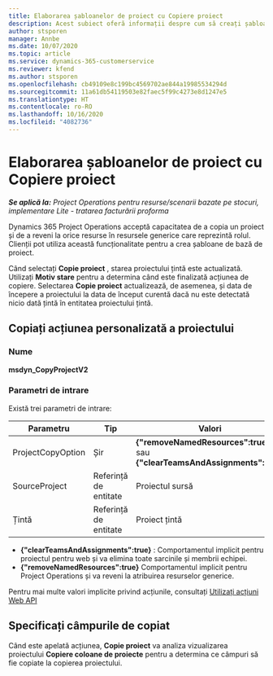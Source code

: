 ```yaml
---
title: Elaborarea șabloanelor de proiect cu Copiere proiect
description: Acest subiect oferă informații despre cum să creați șabloane de proiect utilizând acțiunea personalizată Copiere proiect.
author: stsporen
manager: Annbe
ms.date: 10/07/2020
ms.topic: article
ms.service: dynamics-365-customerservice
ms.reviewer: kfend
ms.author: stsporen
ms.openlocfilehash: cb49109e8c199bc4569702ae844a19985534294d
ms.sourcegitcommit: 11a61db54119503e82faec5f99c4273e8d1247e5
ms.translationtype: HT
ms.contentlocale: ro-RO
ms.lasthandoff: 10/16/2020
ms.locfileid: "4082736"
---
```

# <a name="develop-project-templates-with-copy-project"></a>Elaborarea șabloanelor de proiect cu Copiere proiect

_**Se aplică la:** Project Operations pentru resurse/scenarii bazate pe stocuri, implementare Lite - tratarea facturării proforma_

Dynamics 365 Project Operations acceptă capacitatea de a copia un proiect și de a reveni la orice resurse în resursele generice care reprezintă rolul. Clienții pot utiliza această funcționalitate pentru a crea șabloane de bază de proiect.

Când selectați **Copie proiect** , starea proiectului țintă este actualizată. Utilizați **Motiv stare** pentru a determina când este finalizată acțiunea de copiere. Selectarea **Copie proiect** actualizează, de asemenea, și data de începere a proiectului la data de început curentă dacă nu este detectată nicio dată țintă în entitatea proiectului țintă.

## <a name="copy-project-custom-action"></a>Copiați acțiunea personalizată a proiectului 

### <a name="name"></a>Nume 

**msdyn_CopyProjectV2**

### <a name="input-parameters"></a>Parametri de intrare
Există trei parametri de intrare:

| Parametru          | Tip   | Valori                                                   | 
|--------------------|--------|----------------------------------------------------------|
| ProjectCopyOption  | Șir | **{"removeNamedResources":true}** sau **{"clearTeamsAndAssignments":true}** |
| SourceProject      | Referință de entitate | Proiectul sursă |
| Țintă             | Referință de entitate | Proiect țintă |


- **{"clearTeamsAndAssignments":true}** : Comportamentul implicit pentru proiectul pentru web și va elimina toate sarcinile și membrii echipei.
- **{"removeNamedResources":true}** Comportamentul implicit pentru Project Operations și va reveni la atribuirea resurselor generice.

Pentru mai multe valori implicite privind acțiunile, consultați [Utilizați acțiuni Web API](https://docs.microsoft.com/powerapps/developer/common-data-service/webapi/use-web-api-actions)

## <a name="specify-fields-to-copy"></a>Specificați câmpurile de copiat 
Când este apelată acțiunea, **Copie proiect** va analiza vizualizarea proiectului **Copiere coloane de proiecte** pentru a determina ce câmpuri să fie copiate la copierea proiectului.
